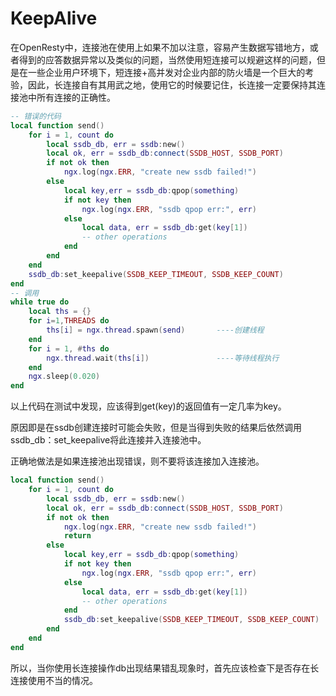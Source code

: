# KeepAlive

在OpenResty中，连接池在使用上如果不加以注意，容易产生数据写错地方，或者得到的应答数据异常以及类似的问题，当然使用短连接可以规避这样的问题，但是在一些企业用户环境下，短连接+高并发对企业内部的防火墙是一个巨大的考验，因此，长连接自有其用武之地，使用它的时候要记住，长连接一定要保持其连接池中所有连接的正确性。

```lua
-- 错误的代码
local function send()
	for i = 1, count do
		local ssdb_db, err = ssdb:new()
		local ok, err = ssdb_db:connect(SSDB_HOST, SSDB_PORT)
		if not ok then
    		ngx.log(ngx.ERR, "create new ssdb failed!")
		else
   			local key,err = ssdb_db:qpop(something)
 			if not key then
   				ngx.log(ngx.ERR, "ssdb qpop err:", err)
   			else
   				local data, err = ssdb_db:get(key[1])
   				-- other operations
   			end
		end 
	end
	ssdb_db:set_keepalive(SSDB_KEEP_TIMEOUT, SSDB_KEEP_COUNT)
end  
-- 调用
while true do
    local ths = {}
    for i=1,THREADS do
        ths[i] = ngx.thread.spawn(send)       ----创建线程
    end 
    for i = 1, #ths do 
        ngx.thread.wait(ths[i])               ----等待线程执行
    end  
    ngx.sleep(0.020)
end
```
以上代码在测试中发现，应该得到get(key)的返回值有一定几率为key。

原因即是在ssdb创建连接时可能会失败，但是当得到失败的结果后依然调用ssdb_db：set_keepalive将此连接并入连接池中。


正确地做法是如果连接池出现错误，则不要将该连接加入连接池。

```lua
local function send()
	for i = 1, count do
		local ssdb_db, err = ssdb:new()
		local ok, err = ssdb_db:connect(SSDB_HOST, SSDB_PORT)
		if not ok then
    		ngx.log(ngx.ERR, "create new ssdb failed!")
    		return
		else
   			local key,err = ssdb_db:qpop(something)
 			if not key then
   				ngx.log(ngx.ERR, "ssdb qpop err:", err)
   			else
   				local data, err = ssdb_db:get(key[1])
   				-- other operations
   			end
   			ssdb_db:set_keepalive(SSDB_KEEP_TIMEOUT, SSDB_KEEP_COUNT)
		end 
	end
end
```
所以，当你使用长连接操作db出现结果错乱现象时，首先应该检查下是否存在长连接使用不当的情况。

